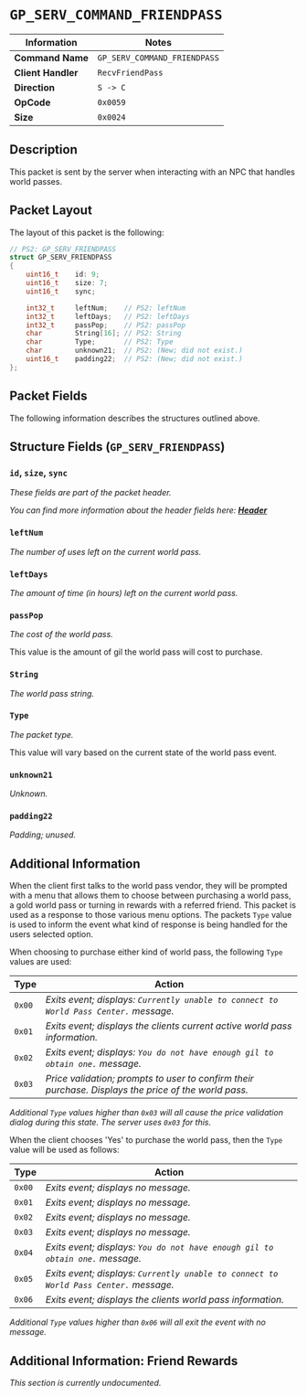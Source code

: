 # `GP_SERV_COMMAND_FRIENDPASS`

| Information               | Notes |
|---                        |---    |
| **Command Name**          | `GP_SERV_COMMAND_FRIENDPASS` |
| **Client Handler**        | `RecvFriendPass` |
| **Direction**             | `S -> C` |
| **OpCode**                | `0x0059` |
| **Size**                  | `0x0024` |

## Description

This packet is sent by the server when interacting with an NPC that handles world passes.

## Packet Layout

The layout of this packet is the following:

```cpp
// PS2: GP_SERV_FRIENDPASS
struct GP_SERV_FRIENDPASS
{
    uint16_t    id: 9;
    uint16_t    size: 7;
    uint16_t    sync;

    int32_t     leftNum;    // PS2: leftNum
    int32_t     leftDays;   // PS2: leftDays
    int32_t     passPop;    // PS2: passPop
    char        String[16]; // PS2: String
    char        Type;       // PS2: Type
    char        unknown21;  // PS2: (New; did not exist.)
    uint16_t    padding22;  // PS2: (New; did not exist.)
};
```

## Packet Fields

The following information describes the structures outlined above.

## Structure Fields (`GP_SERV_FRIENDPASS`)

### `id`, `size`, `sync`

_These fields are part of the packet header._

_You can find more information about the header fields here: [**Header**](/world/HEADER.md)_

### `leftNum`

_The number of uses left on the current world pass._

### `leftDays`

_The amount of time (in hours) left on the current world pass._

### `passPop`

_The cost of the world pass._

This value is the amount of gil the world pass will cost to purchase.

### `String`

_The world pass string._

### `Type`

_The packet type._

This value will vary based on the current state of the world pass event.

### `unknown21`

_Unknown._

### `padding22`

_Padding; unused._

## Additional Information

When the client first talks to the world pass vendor, they will be prompted with a menu that allows them to choose between purchasing a world pass, a gold world pass or turning in rewards with a referred friend. This packet is used as a response to those various menu options. The packets `Type` value is used to inform the event what kind of response is being handled for the users selected option.

When choosing to purchase either kind of world pass, the following `Type` values are used:

| Type | Action |
| --- | --- |
| `0x00` | _Exits event; displays: `Currently unable to connect to World Pass Center.` message._ |
| `0x01` | _Exits event; displays the clients current active world pass information._ |
| `0x02` | _Exits event; displays: `You do not have enough gil to obtain one.` message._ |
| `0x03` | _Price validation; prompts to user to confirm their purchase. Displays the price of the world pass._ |

_Additional `Type` values higher than `0x03` will all cause the price validation dialog during this state. The server uses `0x03` for this._

When the client chooses 'Yes' to purchase the world pass, then the `Type` value will be used as follows:

| Type | Action |
| --- | --- |
| `0x00` | _Exits event; displays no message._ |
| `0x01` | _Exits event; displays no message._ |
| `0x02` | _Exits event; displays no message._ |
| `0x03` | _Exits event; displays no message._ |
| `0x04` | _Exits event; displays: `You do not have enough gil to obtain one.` message._ |
| `0x05` | _Exits event; displays: `Currently unable to connect to World Pass Center.` message._ |
| `0x06` | _Exits event; displays the clients world pass information._ |

_Additional `Type` values higher than `0x06` will all exit the event with no message._

## Additional Information: Friend Rewards

_This section is currently undocumented._
